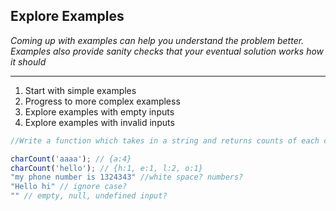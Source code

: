 ## Explore Examples
*Coming up with examples can help you understand the problem better.  
Examples also provide sanity checks that your eventual solution works how it should*  

---
1. Start with simple examples
2. Progress to more complex exampless
3. Explore examples with empty inputs
4. Explore examples with invalid inputs

```javascript
//Write a function which takes in a string and returns counts of each character in the string.

charCount('aaaa'); // {a:4}
charCount('hello'); // {h:1, e:1, l:2, o:1}
"my phone number is 1324343" //white space? numbers?
"Hello hi" // ignore case?
"" // empty, null, undefined input?
```